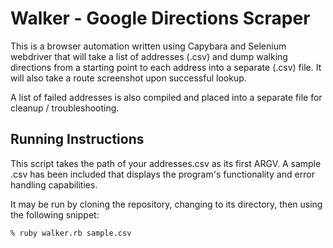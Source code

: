 Walker - Google Directions Scraper
=======================

This is a browser automation written using Capybara and Selenium webdriver that will take a list of addresses (.csv) and dump walking directions from a starting point to each address into a separate (.csv) file. It will also take a route screenshot upon successful lookup.

A list of failed addresses is also compiled and placed into a separate file for cleanup / troubleshooting.


## Running Instructions

This script takes the path of your addresses.csv as its first ARGV. A sample .csv has been included that displays the program's functionality and error handling capabilities.

It may be run by cloning the repository, changing to its directory, then using the following snippet:

  ```bash
  % ruby walker.rb sample.csv
  ```
